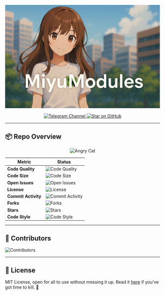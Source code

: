 ![Banner](https://raw.githubusercontent.com/d4s4n/miyumodules/refs/heads/main/assets/banner.png)

<p align="center">
  <a href="https://t.me/miyumodules">
    <img src="https://img.shields.io/badge/Telegram-Join%20Our%20Den-red?logo=telegram" alt="Telegram Channel" />
  </a>
  <a href="https://github.com/d4s4n/miyumodules">
    <img src="https://img.shields.io/badge/GitHub-Star%20This%20Repo-black?logo=github" alt="Star on GitHub" />
  </a>
</p>

---

## 📦 Repo Overview

<p align="center">
  <img src="https://media.giphy.com/media/3o6ZsYNk67j3j0X9Yc/giphy.gif" alt="Angry Cat" width="200" />
</p>

| **Metric** | **Status** |
|------------|------------|
| **Code Quality** | ![Code Quality](https://img.shields.io/badge/code%20quality-Flawless-brightgreen?style=flat&logo=codefactor) |
| **Code Size** | ![Code Size](https://img.shields.io/github/languages/code-size/d4s4n/miyumodules?style=flat&color=0078D7) |
| **Open Issues** | ![Open Issues](https://img.shields.io/github/issues/d4s4n/miyumodules?style=flat&color=44cc11) |
| **License** | ![License](https://img.shields.io/github/license/d4s4n/miyumodules?style=flat&color=orange) |
| **Commit Activity** | ![Commit Activity](https://img.shields.io/github/commit-activity/m/d4s4n/miyumodules?style=flat&color=007ec6) |
| **Forks** | ![Forks](https://img.shields.io/github/forks/d4s4n/miyumodules?style=flat&logo=github) |
| **Stars** | ![Stars](https://img.shields.io/github/stars/d4s4n/miyumodules?style=flat&logo=github) |
| **Code Style** | ![Code Style](https://img.shields.io/badge/code%20style-Black-black) |

---

## 👥 Contributors

![Contributors](https://contrib.rocks/image?repo=d4s4n/miyumodules)

---

## 📜 License

MIT License, open for all to use without messing it up. Read it [here](LICENSE) if you’ve got time to kill. 🐾

